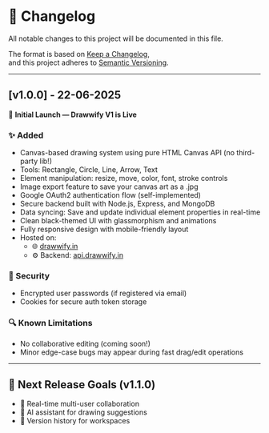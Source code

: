 # 📜 Changelog

All notable changes to this project will be documented in this file.

The format is based on [Keep a Changelog](https://keepachangelog.com/en/1.0.0/),  
and this project adheres to [Semantic Versioning](https://semver.org/).

---

## [v1.0.0] - 22-06-2025

🎉 **Initial Launch — Drawwify V1 is Live**

### ✨ Added
- Canvas-based drawing system using pure HTML Canvas API (no third-party lib!)
- Tools: Rectangle, Circle, Line, Arrow, Text
- Element manipulation: resize, move, color, font, stroke controls
- Image export feature to save your canvas art as a .jpg
- Google OAuth2 authentication flow (self-implemented)
- Secure backend built with Node.js, Express, and MongoDB
- Data syncing: Save and update individual element properties in real-time
- Clean black-themed UI with glassmorphism and animations
- Fully responsive design with mobile-friendly layout
- Hosted on: 
  - 🌐 [drawwify.in](https://drawwify.in)
  - ⚙️ Backend: [api.drawwify.in](https://api.drawwify.in)

### 🔐 Security
- Encrypted user passwords (if registered via email)
- Cookies for secure auth token storage

### 🔍 Known Limitations
- No collaborative editing (coming soon!)
- Minor edge-case bugs may appear during fast drag/edit operations

---

## 📌 Next Release Goals (v1.1.0)
- 🔄 Real-time multi-user collaboration
- 🧠 AI assistant for drawing suggestions
- 💾 Version history for workspaces
